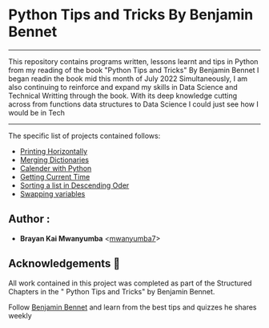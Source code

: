 # Python Tips and Tricks By Benjamin Bennet
---

This repository contains programs written, lessons learnt and tips in Python from my reading of the book "Python Tips and Tricks" By Benjamin Bennet
I began readin the book mid this month of July 2022 
Simultaneously, I am also continuing to reinforce and expand my skills in Data Science and Technical Writting through the book. With its deep knowledge cutting across from functions data structures to Data Science I could just see how I would be in Tech 
 
---

The specific list of projects contained follows:

* [Printing Horizontally](https://github.com/mwanyumba7/Python-Tips/tree/main/Printing_Horizontally)
* [Merging Dictionaries](https://github.com/mwanyumba7/Python-Tips/tree/main/Merging_Dictionaries)
* [Calender with Python](https://github.com/mwanyumba7/Python-Tips/tree/main/Python_Calender)
* [Getting Current Time](https://github.com/mwanyumba7/Python-Tips/tree/main/Get_Current_Time)
* [Sorting a list in Descending Oder](https://github.com/mwanyumba7/Python-Tips/tree/main/Descending_Sorting)
* [Swapping variables](https://github.com/mwanyumba7/Python-Tips/tree/main/Swapping_Variables)


## Author :

* **Brayan Kai Mwanyumba** <[mwanyumba7](https://github.com/mwanyumba7)>

## Acknowledgements :pray:

All work contained in this project was completed as part of the Structured Chapters in the " Python Tips and Tricks" by Benjamin Bennet.


Follow [Benjamin Bennet](https://twitter.com/RealBenjizo) and learn from the best tips and quizzes he shares weekly


